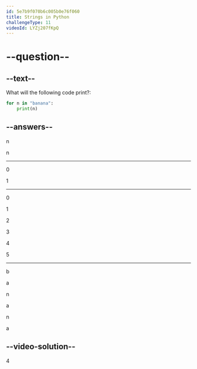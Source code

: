 ```yaml
---
id: 5e7b9f070b6c005b0e76f060
title: Strings in Python
challengeType: 11
videoId: LYZj207fKpQ
---
```


# --question--

## --text--

What will the following code print?:

```python
for n in "banana":
    print(n)
```

## --answers--

n

n

---

0

1

---

0

1

2

3

4

5

---

b

a

n

a

n

a

## --video-solution--

4

